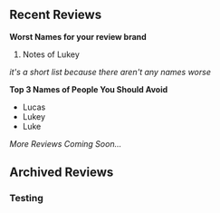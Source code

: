 ## Recent Reviews

**Worst Names for your review brand**

1. Notes of Lukey

_it's a short list because there aren't any names worse_


**Top 3 Names of People You Should Avoid**
- Lucas
- Lukey
- Luke

_More Reviews Coming Soon..._

## Archived Reviews

### Testing